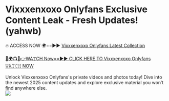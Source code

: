 # Vixxxenxoxo Onlyfans Exclusive Content Leak - Fresh Updates! (yahwb)

🔥 ACCESS NOW 🌍==►► <a href="https://tinyurl.com/kvy9nzfs" rel="nofollow">Vixxxenxoxo Onlyfans Latest Collection</a>
<br><br>
[🔴🌍📺📱👉WA𝚃CH Now==►► CLICK HERE TO Vixxxenxoxo Onlyfans 𝚆𝙰𝚃𝙲𝙷 NOW](https://tinyurl.com/kvy9nzfs)
<br><br>
Unlock Vixxxenxoxo Onlyfans's private videos and photos today! Dive into the newest 2025 content updates and explore exclusive material you won’t find anywhere else.
<br>
<a href="https://tinyurl.com/kvy9nzfs" rel="nofollow" data-target="animated-image.originalLink"><img src="https://camo.githubusercontent.com/8a4f000d20f83aca3bf7ec5f350d767afa0574a8a352519fd8cfa583a6f93a33/68747470733a2f2f692e696d6775722e636f6d2f644a486b345a712e676966" data-canonical-src="https://i.imgur.com/dJHk4Zq.gif" style="max-width: 100%; display: inline-block;" data-target="animated-image.originalImage"></a>
<br>
